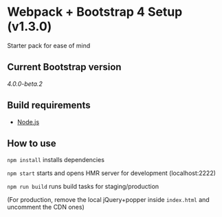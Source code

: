# Webpack + Bootstrap 4 Setup (v1.3.0) #

Starter pack for ease of mind

## Current Bootstrap version ##

*4.0.0-beta.2*

## Build requirements ##

- [Node.js](https://nodejs.org/en/download/)

## How to use ##

`npm install`
installs dependencies

`npm start`
starts and opens HMR server for development (localhost:2222)

`npm run build`
runs build tasks for staging/production

(For production, remove the local jQuery+popper inside `index.html` and uncomment the CDN ones)

